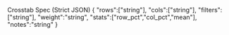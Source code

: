 Crosstab Spec (Strict JSON)
{
  "rows":["string"],
  "cols":["string"],
  "filters":["string"],
  "weight":"string",
  "stats":["row_pct","col_pct","mean"],
  "notes":"string"
}
